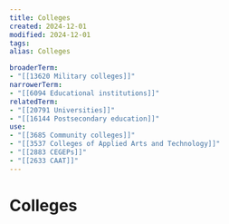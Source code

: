 ```yaml
---
title: Colleges
created: 2024-12-01
modified: 2024-12-01
tags: 
alias: Colleges

broaderTerm:
- "[[13620 Military colleges]]"
narrowerTerm:
- "[[6094 Educational institutions]]"
relatedTerm:
- "[[20791 Universities]]"
- "[[16144 Postsecondary education]]"
use:
- "[[3685 Community colleges]]"
- "[[3537 Colleges of Applied Arts and Technology]]"
- "[[2883 CEGEPs]]"
- "[[2633 CAAT]]"
---
```

# Colleges
